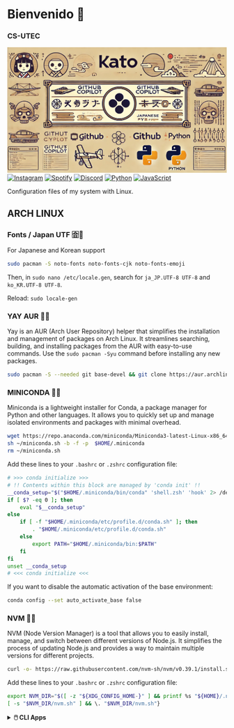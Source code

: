 # Bienvenido 👋
### CS-UTEC
![kato](https://github.com/kato420/katolinuxdotfiles/blob/main/img/katogh.jpg)
[![Instagram](https://img.shields.io/badge/Instagram-@berlinif420-E4405F?style=for-the-badge&logo=instagram&logoColor=white&labelColor=101010)](https://instagram.com/kato420\_0)
[![Spotify](https://img.shields.io/badge/Spotify-kato-800080?style=for-the-badge&logo=spotify&logoColor=white&labelColor=101010)](https://open.spotify.com/user/31bfiugm5s7eynzc3n6ijz6yfh24?si=1d074c9eb23a406d)
[![Discord](https://img.shields.io/badge/Discord-kato420-5865F2?style=for-the-badge&logo=discord&logoColor=white&labelColor=101010)](https://discord.com/)
[![Python](https://img.shields.io/badge/Python-gray?style=for-the-badge&logo=python&logoColor=white&labelColor=101010)]()
[![JavaScript](https://img.shields.io/badge/Java-yellow?style=for-the-badge&logo=javascript&logoColor=white&labelColor=101010)]()
</br>

Configuration files of my system with Linux.

ARCH LINUX
---------
### Fonts / Japan UTF 🈴🎎
For Japanese and Korean support
```sh
sudo pacman -S noto-fonts noto-fonts-cjk noto-fonts-emoji
```
Then, in `sudo nano /etc/locale.gen`, search for `ja_JP.UTF-8 UTF-8` and `ko_KR.UTF-8 UTF-8`.

Reload: `sudo locale-gen`


### YAY AUR 🎃🎁
Yay is an AUR (Arch User Repository) helper that simplifies the installation and management of packages on Arch Linux. It streamlines searching, building, and installing packages from the AUR with easy-to-use commands. Use the `sudo pacman -Syu` command before installing any new packages.
```sh
sudo pacman -S --needed git base-devel && git clone https://aur.archlinux.org/yay.git && cd yay && makepkg -si
```


### MINICONDA 🐍📌
Miniconda is a lightweight installer for Conda, a package manager for Python and other languages. It allows you to quickly set up and manage isolated environments and packages with minimal overhead.
```sh
wget https://repo.anaconda.com/miniconda/Miniconda3-latest-Linux-x86_64.sh -O ~/miniconda.sh
sh ~/miniconda.sh -b -f -p  $HOME/.miniconda
rm ~/miniconda.sh
```
Add these lines to your `.bashrc` or `.zshrc` configuration file:
```sh
# >>> conda initialize >>>
# !! Contents within this block are managed by 'conda init' !!
__conda_setup="$("$HOME/.miniconda/bin/conda" 'shell.zsh' 'hook' 2> /dev/null)"
if [ $? -eq 0 ]; then
    eval "$__conda_setup"
else
    if [ -f "$HOME/.miniconda/etc/profile.d/conda.sh" ]; then
        . "$HOME/.miniconda/etc/profile.d/conda.sh"
    else
        export PATH="$HOME/.miniconda/bin:$PATH"
    fi
fi
unset __conda_setup
# <<< conda initialize <<<
```
If you want to disable the automatic activation of the base environment:
```sh
conda config --set auto_activate_base false
```

### NVM 🧵🍩
NVM (Node Version Manager) is a tool that allows you to easily install, manage, and switch between different versions of Node.js. It simplifies the process of updating Node.js and provides a way to maintain multiple versions for different projects.
```sh
curl -o- https://raw.githubusercontent.com/nvm-sh/nvm/v0.39.1/install.sh | bash
```
Add these lines to your `.bashrc` or `.zshrc` configuration file:
```sh
export NVM_DIR="$([ -z "${XDG_CONFIG_HOME-}" ] && printf %s "${HOME}/.nvm" || printf %s "${XDG_CONFIG_HOME}/nvm")"
[ -s "$NVM_DIR/nvm.sh" ] && \. "$NVM_DIR/nvm.sh"}
```

<details>
  <summary><b>🖱️ CLI Apps</b></summary>
| 📚 APP                   | ✨ Documentation                                                                                                                                                                                                   |
| ------------------------ | -------------------------------------------------------------------------------------------------------------------------------------------------------------------------------------------------------------------|
| NVIMCHAD                 | [![Neovim Minimum Version](https://img.shields.io/badge/Neovim-0.10-blueviolet.svg?style=flat-square&logo=Neovim&color=90E59A&logoColor=white)](https://github.com/neovim/neovim)(https://github.com/NvChad/NvChad)|
| KITTY                    | [kitty](https://github.com/kovidgoyal/kitty)                                                                                                                                                                       |
| pl10k                    | [pl10k](https://github.com/romkatv/powerlevel10k)                                                                                                                                                                  |

</details>

